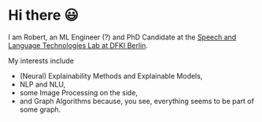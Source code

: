 # Hi there 😃

I am Robert, an ML Engineer (?) and PhD Candidate at the [Speech and Language Technologies Lab at DFKI Berlin](https://www.dfki.de/en/web/research/research-departments/speech-and-language-technology/). 

My interests include

  * (Neural) Explainability Methods and Explainable Models,
  * NLP and NLU, 
  * some Image Processing on the side, 
  * and Graph Algorithms because, you see, everything seems to be part of some graph.  
